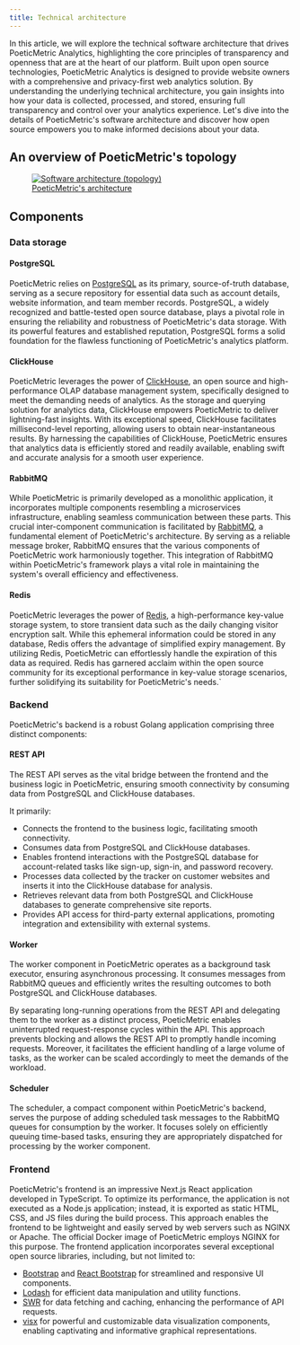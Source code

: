 ```yaml
---
title: Technical architecture
---
```


In this article, we will explore the technical software architecture that drives PoeticMetric Analytics, highlighting the core principles of transparency and openness that are at the heart of our platform. Built upon open source technologies, PoeticMetric Analytics is designed to provide website owners with a comprehensive and privacy-first web analytics solution. By understanding the underlying technical architecture, you gain insights into how your data is collected, processed, and stored, ensuring full transparency and control over your analytics experience. Let's dive into the details of PoeticMetric's software architecture and discover how open source empowers you to make informed decisions about your data.

<!-- end -->

## An overview of PoeticMetric's topology

<a href="/docs-files/open-source/technical-architecture/topology.png" target="_blank">
    <figure>
        <img alt="Software architecture (topology)" src="/docs-files/open-source/technical-architecture/topology.png">
        <figcaption>
            PoeticMetric's architecture
        </figcaption>
    </figure>
</a>

## Components

### Data storage

#### PostgreSQL

PoeticMetric relies on [PostgreSQL](https://www.postgresql.org) as its primary, source-of-truth database, serving as a secure repository for essential data such as account details, website information, and team member records. PostgreSQL, a widely recognized and battle-tested open source database, plays a pivotal role in ensuring the reliability and robustness of PoeticMetric's data storage. With its powerful features and established reputation, PostgreSQL forms a solid foundation for the flawless functioning of PoeticMetric's analytics platform.

#### ClickHouse

PoeticMetric leverages the power of [ClickHouse](https://clickhouse.com), an open source and high-performance OLAP database management system, specifically designed to meet the demanding needs of analytics. As the storage and querying solution for analytics data, ClickHouse empowers PoeticMetric to deliver lightning-fast insights. With its exceptional speed, ClickHouse facilitates millisecond-level reporting, allowing users to obtain near-instantaneous results. By harnessing the capabilities of ClickHouse, PoeticMetric ensures that analytics data is efficiently stored and readily available, enabling swift and accurate analysis for a smooth user experience.

#### RabbitMQ

While PoeticMetric is primarily developed as a monolithic application, it incorporates multiple components resembling a microservices infrastructure, enabling seamless communication between these parts. This crucial inter-component communication is facilitated by [RabbitMQ](https://www.rabbitmq.com), a fundamental element of PoeticMetric's architecture. By serving as a reliable message broker, RabbitMQ ensures that the various components of PoeticMetric work harmoniously together. This integration of RabbitMQ within PoeticMetric's framework plays a vital role in maintaining the system's overall efficiency and effectiveness.

#### Redis

PoeticMetric leverages the power of [Redis](https://redis.io), a high-performance key-value storage system, to store transient data such as the daily changing visitor encryption salt. While this ephemeral information could be stored in any database, Redis offers the advantage of simplified expiry management. By utilizing Redis, PoeticMetric can effortlessly handle the expiration of this data as required. Redis has garnered acclaim within the open source community for its exceptional performance in key-value storage scenarios, further solidifying its suitability for PoeticMetric's needs.` 

### Backend

PoeticMetric's backend is a robust Golang application comprising three distinct components:

#### REST API

The REST API serves as the vital bridge between the frontend and the business logic in PoeticMetric, ensuring smooth connectivity by consuming data from PostgreSQL and ClickHouse databases.

It primarily:

* Connects the frontend to the business logic, facilitating smooth connectivity.
* Consumes data from PostgreSQL and ClickHouse databases.
* Enables frontend interactions with the PostgreSQL database for account-related tasks like sign-up, sign-in, and password recovery.
* Processes data collected by the tracker on customer websites and inserts it into the ClickHouse database for analysis.
* Retrieves relevant data from both PostgreSQL and ClickHouse databases to generate comprehensive site reports.
* Provides API access for third-party external applications, promoting integration and extensibility with external systems.

#### Worker

The worker component in PoeticMetric operates as a background task executor, ensuring asynchronous processing. It consumes messages from RabbitMQ queues and efficiently writes the resulting outcomes to both PostgreSQL and ClickHouse databases.

By separating long-running operations from the REST API and delegating them to the worker as a distinct process, PoeticMetric enables uninterrupted request-response cycles within the API. This approach prevents blocking and allows the REST API to promptly handle incoming requests. Moreover, it facilitates the efficient handling of a large volume of tasks, as the worker can be scaled accordingly to meet the demands of the workload.

#### Scheduler

The scheduler, a compact component within PoeticMetric's backend, serves the purpose of adding scheduled task messages to the RabbitMQ queues for consumption by the worker. It focuses solely on efficiently queuing time-based tasks, ensuring they are appropriately dispatched for processing by the worker component.

### Frontend

PoeticMetric's frontend is an impressive Next.js React application developed in TypeScript. To optimize its performance, the application is not executed as a Node.js application; instead, it is exported as static HTML, CSS, and JS files during the build process. This approach enables the frontend to be lightweight and easily served by web servers such as NGINX or Apache. The official Docker image of PoeticMetric employs NGINX for this purpose. The frontend application incorporates several exceptional open source libraries, including, but not limited to:

* [Bootstrap](https://getbootstrap.com) and [React Bootstrap](https://react-bootstrap.github.io) for streamlined and responsive UI components.
* [Lodash](https://lodash.com) for efficient data manipulation and utility functions.
* [SWR](https://swr.vercel.app) for data fetching and caching, enhancing the performance of API requests.
* [visx](https://airbnb.io/visx/) for powerful and customizable data visualization components, enabling captivating and informative graphical representations.
